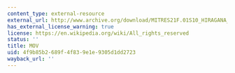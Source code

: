 ```yaml
---
content_type: external-resource
external_url: http://www.archive.org/download/MITRES21F.01S10_HIRAGANA_EXERCISES/4c8.mov
has_external_license_warning: true
license: https://en.wikipedia.org/wiki/All_rights_reserved
status: ''
title: MOV
uid: 4f9b85b2-689f-4f83-9e1e-9305d1dd2723
wayback_url: ''
---
```

